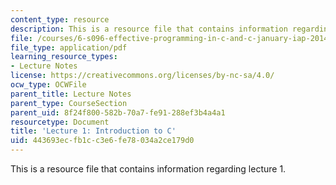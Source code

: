 ```yaml
---
content_type: resource
description: This is a resource file that contains information regarding lecture 1.
file: /courses/6-s096-effective-programming-in-c-and-c-january-iap-2014/443693ecfb1cc3e6fe78034a2ce179d0_MIT6_S096IAP14_Lecture1.pdf
file_type: application/pdf
learning_resource_types:
- Lecture Notes
license: https://creativecommons.org/licenses/by-nc-sa/4.0/
ocw_type: OCWFile
parent_title: Lecture Notes
parent_type: CourseSection
parent_uid: 8f24f800-582b-70a7-fe91-288ef3b4a4a1
resourcetype: Document
title: 'Lecture 1: Introduction to C'
uid: 443693ec-fb1c-c3e6-fe78-034a2ce179d0
---
```

This is a resource file that contains information regarding lecture 1.